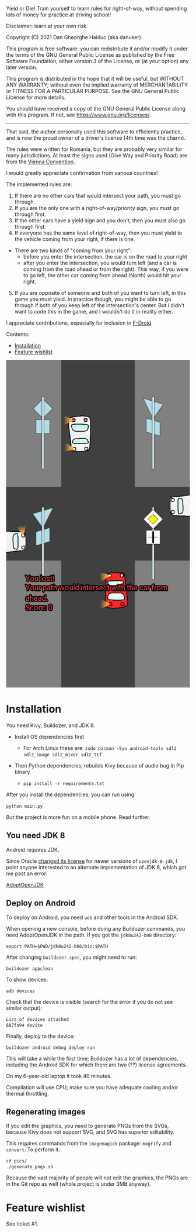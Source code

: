 Yield or Die! Train yourself to learn rules for right-of-way, 
without spending lots of money for practice at driving school!

Disclaimer: learn at your own risk.

Copyright (C) 2021 Dan Gheorghe Haiduc (aka danuker)

This program is free software: you can redistribute it and/or modify
it under the terms of the GNU General Public License as published by
the Free Software Foundation, either version 3 of the License, or
(at your option) any later version.

This program is distributed in the hope that it will be useful,
but WITHOUT ANY WARRANTY; without even the implied warranty of
MERCHANTABILITY or FITNESS FOR A PARTICULAR PURPOSE.  See the
GNU General Public License for more details.

You should have received a copy of the GNU General Public License
along with this program.  If not, see <https://www.gnu.org/licenses/>.

----

That said, the author personally used this software to efficiently practice,
and is now the proud owner of a driver's license (4th time was the charm).

The rules were written for Romania, but they are probably very similar 
for many jurisdictions. At least the signs used (Give Way and Priority Road)
are from the [Vienna Convention](https://en.wikipedia.org/wiki/Vienna_Convention_on_Road_Signs_and_Signals#Road_signs).

I would greatly appreciate confirmation from various countries!

The implemented rules are:

1. If there are no other cars that would intersect your path, you must go through.
2. If you are the only one with a right-of-way/priority sign, you must go through first.
3. If the other cars have a yield sign and you don't, then you must also go through first.
4. If everyone has the same level of right-of-way, then you must yield to the vehicle coming from your right, if there is one.
  - There are two kinds of "coming from your right":
    - before you enter the intersection, the car is on the road to your right
    - after you enter the intersection, you would turn left (and a car is coming from the road ahead or from the right). This way, if you were to go left, the other car coming from ahead (North) would hit your right.
5. If you are opposite of someone and both of you want to turn left, in this game you must yield. In practice though, you might be able to go through if both of you keep left of the intersection's center. But I didn't want to code this in the game, and I wouldn't do it in reality either.

I appreciate contributions, especially for inclusion in [F-Droid](https://f-droid.org/).


Contents:

- [Installation](#installation)
- [Feature wishlist](#feature-wishlist)

![Screenshot](pics/screenshot.png)

# Installation

You need Kivy, Buildozer, and JDK 8.

- Install OS dependencies first
    - For Arch Linux these are: `sudo pacman -Syu android-tools sdl2 sdl2_image sdl2_mixer sdl2_ttf`

- Then Python dependencies; rebuilds Kivy because of audio bug in Pip binary
    - `pip install -r requirements.txt`

After you install the dependencies, you can run using:

`python main.py`

But the project is more fun on a mobile phone. Read further.

## You need JDK 8

Android requires JDK.

Since Oracle [changed its license](https://www.oracle.com/java/technologies/javase-jdk8-downloads.html)
for newer versions of `openjdk-8-jdk`,
I point anyone interested to an alternate implementation of JDK 8, which got me past an error:

[AdoptOpenJDK](https://adoptopenjdk.net/installation.html)


## Deploy on Android

To deploy on Android, you need `adb` and other tools in the Android SDK.

When opening a new console, before doing any Buildozer commands, you need AdoptOpenJDK in the path.
If you got the `jdk8u242-b08` directory:

    export PATH=$PWD/jdk8u242-b08/bin:$PATH

After changing `buildozer.spec`, you might need to run:

    buildozer appclean

To show devices:

    adb devices

Check that the device is visible (search for the error if you do not see similar output):

    List of devices attached
    6b7fa94 device

Finally, deploy to the device:

    buildozer android debug deploy run

This will take a while the first time; Buildozer has a lot of dependencies,
including the Android SDK for which there are two (??) license agreements.

On my 6-year-old laptop it took 40 minutes.

Compilation will use CPU; make sure you have adequate cooling and/or thermal throttling. 

## Regenerating images

If you edit the graphics, you need to generate PNGs from the SVGs,
because Kivy does not support SVG, and SVG has superior editability.

This requires commands from the `imagemagick` package: `mogrify` and `convert`.
To perform it:

    cd pics/
    ./generate_pngs.sh
    

Because the vast majority of people will not edit the graphics,
the PNGs are in the Git repo as well (whole project is under 3MB anyway).


# Feature wishlist

See ticket #1.
